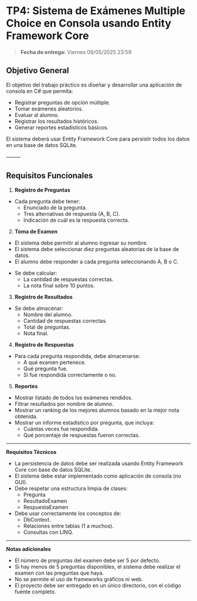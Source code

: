 # TP4: Sistema de Exámenes Multiple Choice en Consola usando Entity Framework Core

> **Fecha de entrega:** Viernes 09/05/2025 23:59

## Objetivo General

El objetivo del trabajo práctico es diseñar y desarrollar una aplicación de consola en C# que permita:
- Registrar preguntas de opción múltiple.
- Tomar exámenes aleatorios.
- Evaluar al alumno.
- Registrar los resultados históricos.
- Generar reportes estadísticos básicos.

El sistema deberá usar Entity Framework Core para persistir todos los datos en una base de datos SQLite.

⸻

## Requisitos Funcionales
1.	**Registro de Preguntas**
- Cada pregunta debe tener:
    * Enunciado de la pregunta.
    * Tres alternativas de respuesta (A, B, C).
    * Indicación de cuál es la respuesta correcta.

2.	**Toma de Examen**
* El sistema debe permitir al alumno ingresar su nombre.
* El sistema debe seleccionar diez preguntas aleatorias de la base de datos.
* El alumno debe responder a cada pregunta seleccionando A, B o C.
- Se debe calcular:
    * La cantidad de respuestas correctas.
    * La nota final sobre 10 puntos.

3.	**Registro de Resultados**
-	Se debe almacenar:
    * Nombre del alumno.
    * Cantidad de respuestas correctas.
    * Total de preguntas.
    * Nota final.

4.	**Registro de Respuestas**
-	Para cada pregunta respondida, debe almacenarse:
    * A qué examen pertenece.
    * Qué pregunta fue.
    * Si fue respondida correctamente o no.

5.	**Reportes**
-	Mostrar listado de todos los exámenes rendidos.
-	Filtrar resultados por nombre de alumno.
-	Mostrar un ranking de los mejores alumnos basado en la mejor nota obtenida.
-	Mostrar un informe estadístico por pregunta, que incluya:
    * Cuántas veces fue respondida.
    * Qué porcentaje de respuestas fueron correctas.

---

**Requisitos Técnicos**
* La persistencia de datos debe ser realizada usando Entity Framework Core con base de datos SQLite.
* El sistema debe estar implementado como aplicación de consola (no GUI).
* Debe respetar una estructura limpia de clases:
    * Pregunta
    * ResultadoExamen
    * RespuestaExamen
* Debe usar correctamente los conceptos de:
    * DbContext.
    * Relaciones entre tablas (1 a muchos).
    * Consultas con LINQ.

---

**Notas adicionales**
* El número de preguntas del examen debe ser 5 por defecto.
* Si hay menos de 5 preguntas disponibles, el sistema debe realizar el examen con las preguntas que haya.
* No se permite el uso de frameworks gráficos ni web.
* El proyecto debe ser entregado en un único directorio, con el código fuente completo.

